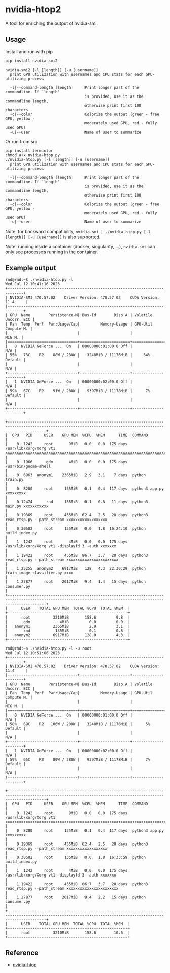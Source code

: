# nvidia-htop2
A tool for enriching the output of nvidia-smi.

## Usage

Install and run with pip

    pip install nvidia-smi2

    nvidia-smi2 [-l [length]] [-u [username]]
      print GPU utilization with usernames and CPU stats for each GPU-utilizing process

      -l|--command-length [length]     Print longer part of the commandline. If `length'
                                       is provided, use it as the commandline length,
                                       otherwise print first 100 characters.
      -c|--color                       Colorize the output (green - free GPU, yellow -
                                       moderately used GPU, red - fully used GPU)
      -u|--user                        Name of user to summarize

Or run from src

    pip install termcolor
    chmod a+x nvidia-htop.py
    ./nvidia-htop.py [-l [length]] [-u [username]]
      print GPU utilization with usernames and CPU stats for each GPU-utilizing process

      -l|--command-length [length]     Print longer part of the commandline. If `length'
                                       is provided, use it as the commandline length,
                                       otherwise print first 100 characters.
      -c|--color                       Colorize the output (green - free GPU, yellow -
                                       moderately used GPU, red - fully used GPU)
      -u|--user                        Name of user to summarize

Note: for backward compatibility, `nvidia-smi | ./nvidia-htop.py [-l [length]] [-u [username]]` is also supported.

Note: running inside a container (docker, singularity, ...), `nvidia-smi` can only see processes running in the container.

## Example output
```
rnd@rnd:~$ ./nvidia-htop.py -l
Wed Jul 12 10:41:16 2023
+-----------------------------------------------------------------------------+
| NVIDIA-SMI 470.57.02    Driver Version: 470.57.02    CUDA Version: 11.4     |
|-------------------------------+----------------------+----------------------+
| GPU  Name        Persistence-M| Bus-Id        Disp.A | Volatile Uncorr. ECC |
| Fan  Temp  Perf  Pwr:Usage/Cap|         Memory-Usage | GPU-Util  Compute M. |
|                               |                      |               MIG M. |
|===============================+======================+======================|
|   0  NVIDIA GeForce ...  On   | 00000000:01:00.0 Off |                  N/A |
| 55%   73C    P2    88W / 280W |   3248MiB / 11176MiB |     64%      Default |
|                               |                      |                  N/A |
+-------------------------------+----------------------+----------------------+
|   1  NVIDIA GeForce ...  On   | 00000000:02:00.0 Off |                  N/A |
| 59%   67C    P2    91W / 280W |   9397MiB / 11178MiB |      7%      Default |
|                               |                      |                  N/A |
+-------------------------------+----------------------+----------------------+

+-------------------------------------------------------------------------------------------------------------------------------------------------------------+
|  GPU   PID     USER    GPU MEM  %CPU  %MEM      TIME  COMMAND                                                                                               |
|    0  1242     root       9MiB   0.0   0.0  175 days  /usr/lib/xorg/Xorg vt1 xxxxxxxxxxxxxxxxxxxxxxxxxxxxxxxxxxxxxxxxxxxxxxxxxxxxxxxxxxxxxxxxxxxxxxxxxxxxx  |
|    0  1966      gdm       4MiB   0.0   0.0  175 days  /usr/bin/gnome-shell                                                                                  |
|    0  6963  anonym1    2365MiB   2.9   3.1    7 days  python train.py                                                                                       |
|    0  8200     root     135MiB   0.1   0.4  117 days  python3 app.py xxxxxxxxx                                                                              |
|    0 12474      rnd     135MiB   0.1   0.8   11 days  python3 main.py xxxxxxxxxxx                                                                           |
|    0 19369     root     455MiB  62.4   2.5   20 days  python3 read_rtsp.py --path_stream xxxxxxxxxxxxxxxxxx                                                 |
|    0 30502     root     135MiB   0.0   1.8  16:24:10  python build_index.py                                                                                 |
|    1  1242     root       4MiB   0.0   0.0  175 days  /usr/lib/xorg/Xorg vt1 -displayfd 3 -auth xxxxxxx                                                     |
|    1 19422     root     455MiB  86.7   3.7   20 days  python3 read_rtsp.py --path_stream xxxxxxxxxxxxxxxxxxxxxxx                                            |
|    1 25255  anonym2    6917MiB   128   4.3  22:30:29  python train_image_classifier.py xxxx                                                                 |
|    1 27877     root    2017MiB   9.4   1.4   15 days  python consumer.py                                                                                    |
+-------------------------------------------------------------------------------------------------------------------------------------------------------------+
|      USER    TOTAL GPU MEM  TOTAL %CPU  TOTAL %MEM  |
+-----------------------------------------------------+
|      root          3210MiB       158.6         9.8  |
|       gdm             4MiB         0.0         0.0  |
|   anonym1          2365MiB         2.9         3.1  |
|       rnd           135MiB         0.1         0.8  |
|   anonym2          6917MiB       128.0         4.3  |
+-----------------------------------------------------+
```

```
rnd@rnd:~$ ./nvidia-htop.py -l -u root
Wed Jul 12 10:51:06 2023
+-----------------------------------------------------------------------------+
| NVIDIA-SMI 470.57.02    Driver Version: 470.57.02    CUDA Version: 11.4     |
|-------------------------------+----------------------+----------------------+
| GPU  Name        Persistence-M| Bus-Id        Disp.A | Volatile Uncorr. ECC |
| Fan  Temp  Perf  Pwr:Usage/Cap|         Memory-Usage | GPU-Util  Compute M. |
|                               |                      |               MIG M. |
|===============================+======================+======================|
|   0  NVIDIA GeForce ...  On   | 00000000:01:00.0 Off |                  N/A |
| 58%   69C    P2   106W / 280W |   3248MiB / 11176MiB |      5%      Default |
|                               |                      |                  N/A |
+-------------------------------+----------------------+----------------------+
|   1  NVIDIA GeForce ...  On   | 00000000:02:00.0 Off |                  N/A |
| 59%   65C    P2    80W / 280W |   9397MiB / 11178MiB |      7%      Default |
|                               |                      |                  N/A |
+-------------------------------+----------------------+----------------------+

+-------------------------------------------------------------------------------------------------------------------------------------------------------------+
|  GPU   PID     USER    GPU MEM  %CPU  %MEM      TIME  COMMAND                                                                                               |
|    0  1242     root       9MiB   0.0   0.0  175 days  /usr/lib/xorg/Xorg vt1 xxxxxxxxxxxxxxxxxxxxxxxxxxxxxxxxxxxxxxxxxxxxxxxxxxxxxxxxxxxxxxxxxxxxxxxxxxxxx  |
|    0  8200     root     135MiB   0.1   0.4  117 days  python3 app.py xxxxxxxxx                                                                              |
|    0 19369     root     455MiB  62.4   2.5   20 days  python3 read_rtsp.py --path_stream xxxxxxxxxxxxxxxxxx                                                 |
|    0 30502     root     135MiB   0.0   1.8  16:33:59  python build_index.py                                                                                 |
|    1  1242     root       4MiB   0.0   0.0  175 days  /usr/lib/xorg/Xorg vt1 -displayfd 3 -auth xxxxxxx                                                     |
|    1 19422     root     455MiB  86.7   3.7   20 days  python3 read_rtsp.py --path_stream xxxxxxxxxxxxxxxxxxxxxxx                                            |
|    1 27877     root    2017MiB   9.4   2.2   15 days  python consumer.py                                                                                    |
+-------------------------------------------------------------------------------------------------------------------------------------------------------------+
|      USER    TOTAL GPU MEM  TOTAL %CPU  TOTAL %MEM  |
+-----------------------------------------------------+
|      root          3210MiB       158.6        10.6  |
+-----------------------------------------------------+
```

## Reference
- [nvidia-htop](https://github.com/peci1/nvidia-htop/tree/master)
